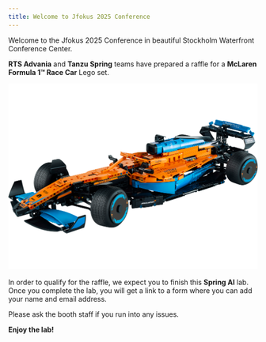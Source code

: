 ```yaml
---
title: Welcome to Jfokus 2025 Conference
---
```


Welcome to the Jfokus 2025 Conference in beautiful Stockholm Waterfront Conference Center.

**RTS Advania** and **Tanzu Spring** teams have prepared a raffle for a **McLaren Formula 1™ Race Car** Lego set.

![McLaren Formula 1™ Race Car](42141.png)

In order to qualify for the raffle, we expect you to finish this **Spring AI** lab. Once you complete the lab, you will get a link to a form where
you can add your name and email address.

Please ask the booth staff if you run into any issues.

**Enjoy the lab!**

